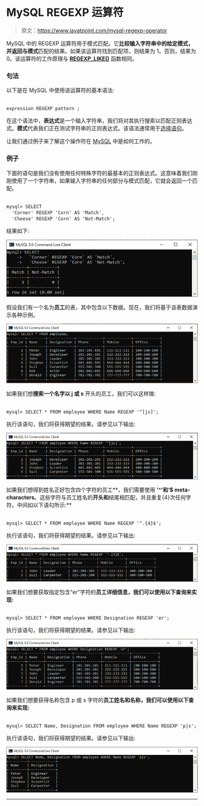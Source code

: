# MySQL REGEXP 运算符

> 原文：<https://www.javatpoint.com/mysql-regexp-operator>

MySQL 中的 REGEXP 运算符用于模式匹配。它**比较输入字符串中的给定模式，并返回与模式**匹配的结果。如果该运算符找到匹配项，则结果为 1。否则，结果为 0。该运算符的工作原理与 **[REGEXP_LIKE()](https://www.javatpoint.com/mysql-regexp-like-function)** 函数相同。

### 句法

以下是在 MySQL 中使用该运算符的基本语法:

```

expression REGEXP pattern ;

```

在这个语法中，**表达式**是一个输入字符串，我们将对其执行搜索以匹配正则表达式。**模式**代表我们正在测试字符串的正则表达式。该语法通常用于[选择语句](https://www.javatpoint.com/mysql-select)。

让我们通过例子来了解这个操作符在 [MySQL](https://www.javatpoint.com/mysql-tutorial) 中是如何工作的。

### 例子

下面的语句是我们没有使用任何特殊字符的最基本的正则表达式。这意味着我们刚刚使用了一个字符串，如果输入字符串的任何部分与模式匹配，它就会返回一个匹配。

```

mysql> SELECT 
  'Corner' REGEXP 'Corn' AS 'Match',
  'Cheese' REGEXP 'Corn' AS 'Not-Match';

```

结果如下:

![MySQL Regexp Operator](img/0e9176d5208fe446d3c97261480c87c8.png)

假设我们有一个名为**员工**的表，其中包含以下数据。现在，我们将基于该表数据演示各种示例。

![MySQL Regexp Operator](img/bf3b93ff0f9fe20a7df1514789e97f27.png)

如果我们想**搜索一个名字以 j 或 s** 开头的员工，我们可以这样做:

```

mysql> SELECT * FROM employee WHERE Name REGEXP '^[js]';

```

执行该语句，我们将获得期望的结果。请参见以下输出:

![MySQL Regexp Operator](img/435725d42b763671e3ad765fada3453b.png)

如果我们想得到姓名正好包含四个字符的员工**，我们需要使用 **'^'和‘$ meta-characters**。这些字符与员工姓名的**开头和**结尾相匹配，并且重复{4}次任何字符。中间如以下语句所示:**

```

mysql> SELECT * FROM employee WHERE Name REGEXP '^.{4}$';

```

执行该语句，我们将获得期望的结果。请参见以下输出:

![MySQL Regexp Operator](img/069f4f99e48a0563db7db10945616b3e.png)

如果我们想要获取指定包含“er”字符的**员工详细信息，我们可以使用以下查询来实现:**

```

mysql> SELECT * FROM employee WHERE Designation REGEXP 'er';

```

执行该语句，我们将获得期望的结果。请参见以下输出:

![MySQL Regexp Operator](img/930682ab8ab0c3d35b0bdbd5f9c31db8.png)

如果我们想要获得名称包含 p 或 s 字符的**员工姓名和名称，我们可以使用以下查询来实现:**

```

mysql> SELECT Name, Designation FROM employee WHERE Name REGEXP 'p|s';

```

执行该语句，我们将获得期望的结果。请参见以下输出:

![MySQL Regexp Operator](img/1d316d682cd42f713f8bf30a39fe18f8.png)

* * *